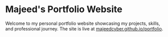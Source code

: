 
# Majeed's Portfolio Website

Welcome to my personal portfolio website showcasing my projects, skills, and professional journey. The site is live at [majeedcyber.github.io/portfolio](https://majeedcyber.github.io/portfolio).

